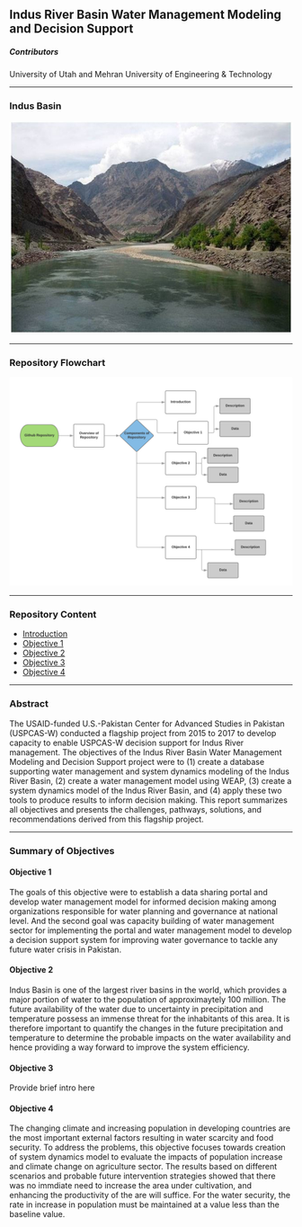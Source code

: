 ## Indus River Basin Water Management Modeling and Decision Support

##### Contributors
University of Utah and Mehran University of Engineering & Technology

-----------
### Indus Basin
![Indus Basin](https://github.com/Rafique89/Indus-River-Basin-Water-Management-Modeling-and-Decision-Support/blob/master/Figures/Indus.JPG)

-----------

### Repository Flowchart
![Flowchart](https://github.com/Rafique89/Indus-River-Basin-Water-Management-Modeling-and-Decision-Support/blob/master/Figures/Flowchart.png)

-----------

### Repository Content
* [Introduction](https://github.com/Rafique89/Indus-River-Basin-Water-Management-Modeling-and-Decision-Support/tree/master/Introduction)
* [Objective 1](https://github.com/Rafique89/Indus-River-Basin-Water-Management-Modeling-and-Decision-Support/tree/master/Objective%201)
* [Objective 2](https://github.com/Rafique89/Indus-River-Basin-Water-Management-Modeling-and-Decision-Support/tree/master/Objective%202)
* [Objective 3](https://github.com/Rafique89/Indus-River-Basin-Water-Management-Modeling-and-Decision-Support/tree/master/Objective%203)
* [Objective 4](https://github.com/Rafique89/Indus-River-Basin-Water-Management-Modeling-and-Decision-Support/tree/master/Objective%204) 

----------

### Abstract

The USAID-funded U.S.-Pakistan Center for Advanced Studies in Pakistan (USPCAS-W) conducted a flagship project from 2015 to 2017 to develop capacity to enable USPCAS-W decision support for Indus River management. The objectives of the Indus River Basin Water Management Modeling and Decision Support project were to (1) create a database supporting water management and system dynamics modeling of the Indus River Basin, (2) create a water management model using WEAP, (3) create a system dynamics model of the Indus River Basin, and (4) apply these two tools to produce results to inform decision making. This report summarizes all objectives and presents the challenges, pathways, solutions, and recommendations derived from this flagship project.

----------

### Summary of Objectives

#### Objective 1 
The goals of this objective were to establish a data sharing portal and develop water management model for informed decision making among organizations responsible for water planning and governance at national level. And the second goal was capacity building of water management sector for implementing the portal and water management model to develop a decision support system for improving water governance to tackle any future water crisis in Pakistan.  

#### Objective 2
Indus Basin is one of the largest river basins in the world, which provides a major portion of water to the population of approximaytely 100 million. The future availability of the water due to uncertainty in precipitation and temperature possess an immense threat for the inhabitants of this area. It is therefore important to quantify the changes in the future precipitation and temperature to determine the probable impacts on the water availability and hence providing a way forward to improve the system efficiency.

#### Objective 3
Provide brief intro here

#### Objective 4
The changing climate and increasing population in developing countries are the most important external factors resulting in water scarcity and food security. To address the problems, this objective focuses towards creation of system dynamics model to evaluate the impacts of population increase and climate change on agriculture sector. The results based on different scenarios and probable future intervention strategies showed that there was no immdiate need to increase the area under cultivation, and enhancing the productivity of the are will suffice. For the water security, the rate in increase in population must be maintained at a value less than the baseline value.  
